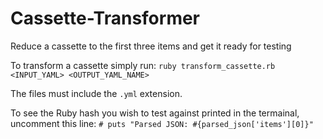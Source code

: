 # Cassette-Transformer
Reduce a cassette to the first three items and get it ready for testing

To transform a cassette simply run: `ruby transform_cassette.rb <INPUT_YAML> <OUTPUT_YAML_NAME>`

The files must include the `.yml` extension.

To see the Ruby hash you wish to test against printed in the termainal, uncomment this line:
`# puts "Parsed JSON: #{parsed_json['items'][0]}"` 